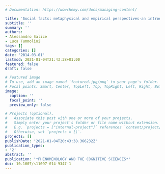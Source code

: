```yaml
---
# Documentation: https://wowchemy.com/docs/managing-content/

title: 'Social facts: metaphysical and empirical perspectives-an introduction'
subtitle: ''
summary: ''
authors:
- Alessandro Salice
- Luca Tummolini
tags: []
categories: []
date: '2014-03-01'
lastmod: 2021-01-04T21:43:38+01:00
featured: false
draft: false

# Featured image
# To use, add an image named `featured.jpg/png` to your page's folder.
# Focal points: Smart, Center, TopLeft, Top, TopRight, Left, Right, BottomLeft, Bottom, BottomRight.
image:
  caption: ''
  focal_point: ''
  preview_only: false

# Projects (optional).
#   Associate this post with one or more of your projects.
#   Simply enter your project's folder or file name without extension.
#   E.g. `projects = ["internal-project"]` references `content/project/deep-learning/index.md`.
#   Otherwise, set `projects = []`.
projects: []
publishDate: '2021-01-04T20:43:38.366232Z'
publication_types:
- '2'
abstract: ''
publication: '*PHENOMENOLOGY AND THE COGNITIVE SCIENCES*'
doi: 10.1007/s11097-014-9347-1
---
```

